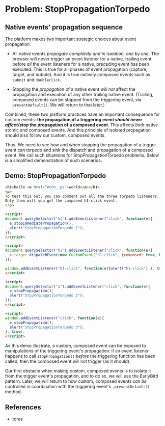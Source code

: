 # Problem: StopPropagationTorpedo

## Native events' propagation sequence

The platform makes two important strategic choices about event propagation:
 
 * All native events *propagate completely and in isolation, one by one*.
   The browser will never trigger an event listener for a native, trailing event before *all* 
   the event listeners for a native, preceding event has been executed.
   This is true for all phases of event propagation (capture, target, and bubble).
   And it is true natively composed events such as `submit` and `doubleclick`.
   
 * Stopping the *propagation* of a native event *will not* affect the propagation and execution of
   any other trailing native event. (Trailing, composed events can be stopped from the triggering
   event, via `preventDefault()`. We will return to that later.)

Combined, these two platform practices have an important consequence for custom events:
**the propagation of a triggering event *should never affect/stop* the propagation of a composed event**. 
This affects *both* native atomic and composed events. 
And this principle of isolated propagation should also follow our custom, composed events.

Thus. We need to see how and when stopping the propagation of a trigger event can torpedo and sink
the dispatch and propagation of a composed event. We call such situations for StopPropagationTorpedo problems.
Below is a simplified demonstration of such scenarios.

## Demo: StopPropagationTorpedo

```html
<h1>hello <a href="#oOo__ps">world</a></h1>
<p>
To test this out, you can comment out all the three torpedo listeners. 
Only then will you get the composed h1-click event.
</p>

<script>
document.querySelector("h1").addEventListener("click", function(e){
  e.stopImmediatePropagation();
  alert("StopPropagationTorpedo 1");
});
</script>

<script>
document.querySelector("h1").addEventListener("click", function(e){
  e.target.dispatchEvent(new CustomEvent("h1-click", {composed: true, bubbles: true}));
});

window.addEventListener("h1-click", function(e){alert("h1-click");}, true);
</script>

<script>
document.querySelector("a").addEventListener("click", function(e){
  e.stopPropagation();
  alert("StopPropagationTorpedo 2");
});
</script>

<script>
window.addEventListener("click", function(e){
  e.stopPropagation();
  alert("StopPropagationTorpedo 3");
}, true);
</script>
```
As this demo illustrate, a custom, composed event can be exposed to manipulations of the
triggering event's propagation: if an event listener happens to call `stopPropagation()` *before*
the triggering function has been called, then the composed event will not trigger (as it should).

Our first obstacle when making custom, composed events is to isolate it from the trigger event's
propagation, and to do so, we will use the EarlyBird pattern.
Later, we will return to how custom, composed events *can be* controlled in coordination with the
triggering event's `.preventDefault()` method.

## References

 * tores
